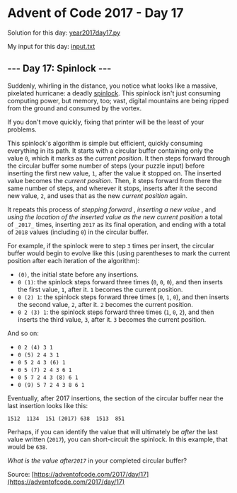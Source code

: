 # Advent of Code 2017 - Day 17

Solution for this day: [year2017day17.py](year2017/day17/year2017day17.py)

My input for this day: [input.txt](year2017/day17/input.txt)

## \--- Day 17: Spinlock ---

Suddenly, whirling in the distance, you notice what looks like a massive,
pixelated hurricane: a deadly
[spinlock](https://en.wikipedia.org/wiki/Spinlock). This spinlock isn't just
consuming computing power, but memory, too; vast, digital mountains are being
ripped from the ground and consumed by the vortex.

If you don't move quickly, fixing that printer will be the least of your
problems.

This spinlock's algorithm is simple but efficient, quickly consuming
everything in its path. It starts with a circular buffer containing only the
value `0`, which it marks as the _current position_. It then steps forward
through the circular buffer some number of steps (your puzzle input) before
inserting the first new value, `1`, after the value it stopped on. The
inserted value becomes the _current position_. Then, it steps forward from
there the same number of steps, and wherever it stops, inserts after it the
second new value, `2`, and uses that as the new _current position_ again.

It repeats this process of _stepping forward_ , _inserting a new value_ , and
_using the location of the inserted value as the new current position_ a total
of `_2017_` times, inserting `2017` as its final operation, and ending with a
total of `2018` values (including `0`) in the circular buffer.

For example, if the spinlock were to step `3` times per insert, the circular
buffer would begin to evolve like this (using parentheses to mark the current
position after each iteration of the algorithm):

  * `(0)`, the initial state before any insertions.
  * `0 (1)`: the spinlock steps forward three times (`0`, `0`, `0`), and then inserts the first value, `1`, after it. `1` becomes the current position.
  * `0 (2) 1`: the spinlock steps forward three times (`0`, `1`, `0`), and then inserts the second value, `2`, after it. `2` becomes the current position.
  * `0 2 (3) 1`: the spinlock steps forward three times (`1`, `0`, `2`), and then inserts the third value, `3`, after it. `3` becomes the current position.

And so on:

  * `0 2 (4) 3 1`
  * `0 (5) 2 4 3 1`
  * `0 5 2 4 3 (6) 1`
  * `0 5 (7) 2 4 3 6 1`
  * `0 5 7 2 4 3 (8) 6 1`
  * `0 (9) 5 7 2 4 3 8 6 1`

Eventually, after 2017 insertions, the section of the circular buffer near the
last insertion looks like this:

    
    
    1512  1134  151 (2017) 638  1513  851

Perhaps, if you can identify the value that will ultimately be _after_ the
last value written (`2017`), you can short-circuit the spinlock. In this
example, that would be `638`.

_What is the value after`2017`_ in your completed circular buffer?



Source: [https://adventofcode.com/2017/day/17](https://adventofcode.com/2017/day/17)
